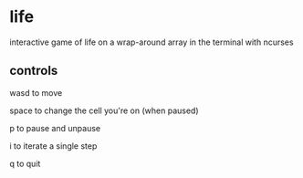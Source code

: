 # life
interactive game of life on a wrap-around array in the terminal with ncurses 

## controls
wasd to move

space to change the cell you're on (when paused)

p to pause and unpause

i to iterate a single step

q to quit
